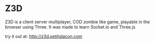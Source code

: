 # Z3D
Z3D is a client server multiplayer, COD zombie like game, playable in the browser using Three.
It was made to learn Socket.io and Three.js


try it out at:
http://z3d.petitglacon.com
